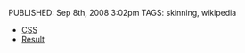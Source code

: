 PUBLISHED: Sep 8th, 2008 3:02pm
TAGS: skinning, wikipedia

* [<abbr class='smallcaps'>CSS</abbr>][css]
* [Result][result]

 [css]: http://pastebin.com/f7164f4fb
 [result]: http://flickr.com/photos/stilist/2840767774/
